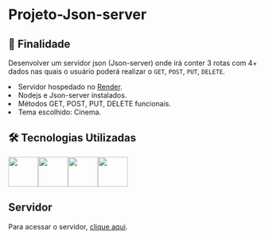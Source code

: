 # Projeto-Json-server

## 🚀 Finalidade

Desenvolver um servidor json (Json-server) onde irá conter 3 rotas com 4+ dados nas quais o usuário poderá realizar o `GET`, `POST`, `PUT`, `DELETE`.

<li>Servidor hospedado no <a href="https://render.com/">Render</a>.</li>
<li>Nodejs e Json-server instalados.</li>
<li>Métodos GET, POST, PUT, DELETE funcionais.</li>
<li>Tema escolhido: Cinema.</li>

## 🛠️ Tecnologias Utilizadas

<div style="display:flex">
  <img src="https://cdn.jsdelivr.net/gh/devicons/devicon/icons/nodejs/nodejs-plain.svg" style=" width:60px;cursor:default"/> 
  <img src="https://cdn.jsdelivr.net/gh/devicons/devicon/icons/react/react-original-wordmark.svg" style=" width:60px;cursor:default"/> 
  <img src="https://cdn.jsdelivr.net/gh/devicons/devicon/icons/javascript/javascript-original.svg" style=" width:60px;cursor:default"/> 
   <img src="https://cdn.jsdelivr.net/gh/devicons/devicon/icons/npm/npm-original-wordmark.svg" style=" width:60px;cursor:default"/>
</div>

## Servidor

Para acessar o servidor, <a href="https://projeto-json-server-ew3z.onrender.com/">clique aqui</a>.
